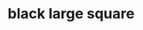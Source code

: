 ---
layout: symbols
title: black large square
emoji: black_large_square
permalink: ⬛.html
image: assets/img/3moji/black_large_square.png
---